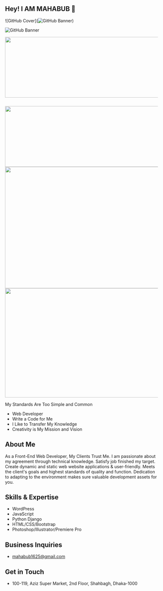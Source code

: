 ## Hey! I AM MAHABUB 👋
![GitHub Cover](![GitHub Banner](https://github.com/Mahabub-bd-com/Mahabub-bd-com/assets/162690116/55479171-b07c-42eb-b472-caecff9d04ad))

![GitHub Banner](https://github.com/Mahabub-bd-com/Mahabub-bd-com/assets/162690116/55479171-b07c-42eb-b472-caecff9d04ad)

<img src="C:\Users\UseR\Desktop\GitHubBanner.png" alt="" width="800" height="200">

<a href=""> <img src="https://scontent.fdac138-1.fna.fbcdn.net/v/t39.30808-6/432759367_6653367844764296_4509769012060948303_n.jpg?_nc_cat=100&ccb=1-7&_nc_sid=5f2048&_nc_ohc=AVpaWnQ9DlMAX_bOdEu&_nc_ht=scontent.fdac138-1.fna&oh=00_AfCP9Lo2XWIhVY_A2dwYy92gPcGHcPDsA5dndtVqvV7tqQ&oe=65F97766" alt=""></a>

<img src="https://scontent.fdac138-1.fna.fbcdn.net/v/t39.30808-6/432759367_6653367844764296_4509769012060948303_n.jpg?_nc_cat=100&ccb=1-7&_nc_sid=5f2048&_nc_ohc=AVpaWnQ9DlMAX_bOdEu&_nc_ht=scontent.fdac138-1.fna&oh=00_AfCP9Lo2XWIhVY_A2dwYy92gPcGHcPDsA5dndtVqvV7tqQ&oe=65F97766" alt="" width="800" height="200">

<img src="https://scontent.fdac138-1.fna.fbcdn.net/v/t39.30808-6/432759367_6653367844764296_4509769012060948303_n.jpg?_nc_cat=100&ccb=1-7&_nc_sid=5f2048&_nc_ohc=AVpaWnQ9DlMAX_bOdEu&_nc_ht=scontent.fdac138-1.fna&oh=00_AfCP9Lo2XWIhVY_A2dwYy92gPcGHcPDsA5dndtVqvV7tqQ&oe=65F97766" alt="" width="950" height="400">

<img src="![GitHub Banner](https://github.com/Mahabub-bd-com/Mahabub-bd-com/assets/162690116/55479171-b07c-42eb-b472-caecff9d04ad)" alt="" width="1000" height="360">

My Standards Are Too Simple and Common

- Web Developer
- Write a Code for Me
- I Like to Transfer My Knowledge
- Creativity is My Mission and Vision

## About Me
As a Front-End Web Developer, My Clients Trust Me. I am passionate about my agreement through technical knowledge. Satisfy job finished my target. Create dynamic and static web website applications & user-friendly. Meets the client's goals and highest standards of quality and function. Dedication to adapting to the environment makes sure valuable development assets for you.

## Skills & Expertise
- WordPress
- JavaScript
- Python Django
- HTML/CSS/Bootstrap
- Photoshop/Illustrator/Premiere Pro

## Business Inquiries
- mahabub1625@gmail.com

## Get in Touch
- 100-119, Aziz Super Market, 2nd Floor, Shahbagh, Dhaka-1000


